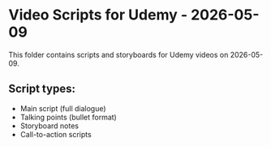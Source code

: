 # Video Scripts for Udemy - 2026-05-09

This folder contains scripts and storyboards for Udemy videos on 2026-05-09.

## Script types:
- Main script (full dialogue)
- Talking points (bullet format)
- Storyboard notes
- Call-to-action scripts
